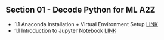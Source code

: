 ## Section 01 - Decode Python for ML A2Z

- 1.1 Anaconda Installation + Virtual Environment Setup [LINK](https://www.youtube.com/watch?v=vZI-4Aqu_Og)
- 1.1 Introduction to Jupyter Notebook [LINK](https://www.youtube.com/watch?v=RoGBGylCr34&t=42s)
